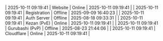 | 2025-10-11 09:19:41 | Website | Online | 2025-10-11 09:19:41 |
| 2025-10-11 09:19:41 | Registration | Offline | 2025-09-09 16:40:23 |
| 2025-10-11 09:19:41 | Auth Server | Offline | 2025-08-18 09:33:31 |
| 2025-10-11 09:19:41 | Kezan (PvE) | Online | 2025-10-11 09:19:41 |
| 2025-10-11 09:19:41 | Gurubashi (PvP) | Offline | 2025-08-23 21:44:06 |
| 2025-10-11 09:19:41 | Cloudflare | Online | 2025-10-11 09:19:41 |
